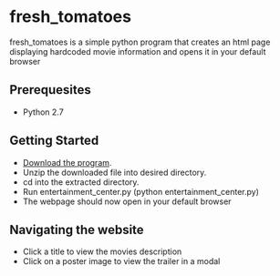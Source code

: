 # fresh_tomatoes

fresh_tomatoes is a simple python program that creates an html page displaying hardcoded movie information and opens it in your default browser


## Prerequesites
- Python 2.7

## Getting Started

- [Download the program](https://github.com/jrl589/fresh_tomatoes/archive/master.zip).
- Unzip the downloaded file into desired directory.
- cd into the extracted directory.
- Run entertainment_center.py (python entertainment_center.py)
- The webpage should now open in your default browser

## Navigating the website

- Click a title to view the movies description
- Click on a poster image to view the trailer in a modal

